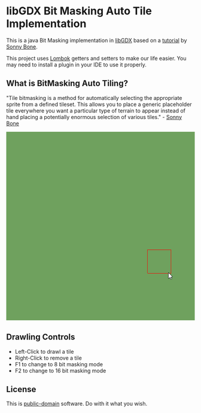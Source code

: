 # libGDX Bit Masking Auto Tile Implementation

This is a java Bit Masking implementation in [libGDX] based on a [tutorial] by [Sonny Bone].

This project uses [Lombok] getters and setters to make our life easier.
You may need to install a plugin in your IDE to use it properly.

## What is BitMasking Auto Tiling?
"Tile bitmasking is a method for automatically selecting the appropriate sprite from a defined tileset. This allows you to place a generic placeholder tile everywhere you want a particular type of terrain to appear instead of hand placing a potentially enormous selection of various tiles." - [Sonny Bone]

![Program-Preview](https://github.com/unenergizer/libGDX-BitMasking-Auto-Tile/blob/master/program-preview.gif)

## Drawling Controls
- Left-Click to drawl a tile
- Right-Click to remove a tile
- F1 to change to 8 bit masking mode
- F2 to change to 16 bit masking mode

## License
This is [public-domain] software. Do with it what you wish.

[libGDX]: <https://github.com/libgdx/libgdx>
[tutorial]: <https://gamedevelopment.tutsplus.com/tutorials/how-to-use-tile-bitmasking-to-auto-tile-your-level-layouts--cms-25673>
[Sonny Bone]: <https://twitter.com/Phantom_Green>
[Lombok]: <https://projectlombok.org/>
[public-domain]: <https://en.wikipedia.org/wiki/Public-domain_software>